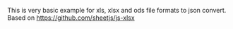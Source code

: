 This is very basic example for xls, xlsx and ods file formats to json convert.
Based on https://github.com/sheetjs/js-xlsx